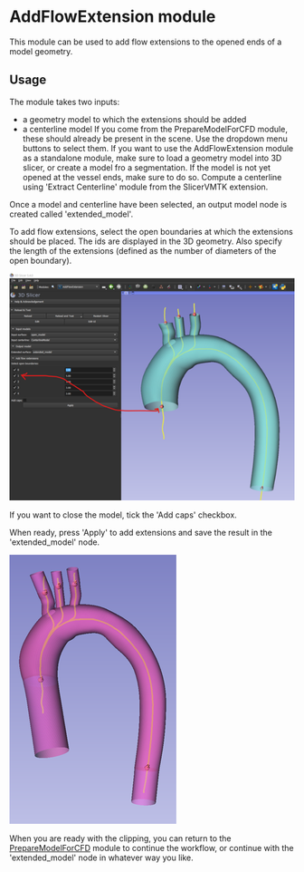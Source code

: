 # AddFlowExtension module
This module can be used to add flow extensions to the opened ends of a model geometry. 

## Usage
The module takes two inputs:
- a geometry model to which the extensions should be added
- a centerline model
If you come from the PrepareModelForCFD module, these should already be present in the scene. Use the dropdown menu buttons to select them. If you want to use the AddFlowExtension module as a standalone module, make sure to load a geometry model into 3D slicer, or create a model fro a segmentation. If the model is not yet opened at the vessel ends, make sure to do so. Compute a centerline using 'Extract Centerline' module from the SlicerVMTK extension.

Once a model and centerline have been selected, an output model node is created called 'extended_model'. 

To add flow extensions, select the open boundaries at which the extensions should be placed. The ids are displayed in the 3D geometry. Also specify the length of the extensions (defined as the number of diameters of the open boundary).

![AddFlowExtensions select ids](AddFlowExtensions_0.png)

If you want to close the model, tick the 'Add caps' checkbox.

When ready, press 'Apply' to add extensions and save the result in the 'extended_model' node.

![AddFlowExtensions extended model](AddFlowExtensions_1.png)

When you are ready with the clipping, you can return to the [PrepareModelForCFD](PrepareModelForCFD.md) module to continue the workflow, or continue with the 'extended_model' node in whatever way you like. 


